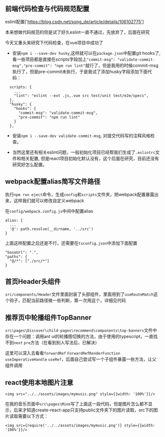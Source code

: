 ## 前端代码检查与代码规范配置

eslint配置['https://blog.csdn.net/song_de/article/details/106102775']

本来想做代码规范的但是试了好久eslint一直不通过，先放弃了，后面在研究

今天又重头来研究下代码检查，在vue项目中成功了

- 安装`npm i --save-dev husky`,这样就可以在`package.json`中配置git hooks了, 看一些项目都是直接在scripts字段加上`"commit-msg": "validate-commit-msg","pre-commit": "npm run lint"`就行了，但是我用的时候commit-msg执行了，但是pre-commit未执行，于是我试了添加husky字段添加下面代码：
```
  scripts: {
    ...
    "lint": "eslint --ext .js,.vue src test/unit test/e2e/specs",
  },
  "husky": {
    "hooks": {
      "commit-msg": "validate-commit-msg",
      "pre-commit": "npm run lint"
    }
  },
```
- 安装`npm i --save-dev validate-commit-msg`, 对提交代码写的注释风格检查。

- 当然这里还有相关eslint问题，一般初始化项目已经帮我们生成了`.eslintrc`文件和相关配置, 但是react项目初始化默认没有，这个后面在研究，目前还没有研究好怎么配置。


## webpack配置alias简写文件路径
执行`npm run eject`命令，生成`config`和`scripts`文件夹，把webpack配置暴露出来，这样我们就可以修改自定义webpack

在`config/webpack.config.js`中间中配置alias
```
alias: {
  ...
  '@': path.resolve(__dirname, '../src')
}
```

上面这样配置之后还是不行，还需要在`tsconfig.json`中添加下面配置
```
"baseUrl": ".",
"paths": {
  "@/*": ["./src/*"]
}
```

## 首页Header头组件
`src/components/Header`文件里面封装了头部组件，里面用到了`useRouteMatch`这个钩子，匹配当前路径做一些判断，第一次用这个，详细见代码


## 推荐页中轮播组件TopBanner
`src\pages\Discover\child-pages\recommend\components\top-banners`文件中存在一个问题：调用ant ui的轮播图切换的方法，由于使用的typescript，一直找不到`next` `pre`方法（在看到别人写法后，已解决）

这里可以深入去看看`forwardRef` `ForwardRefRenderFunction` `useImperativeHandle` `useRef`，后面自己尝试写一个子组件暴露一些方法，让父组件调用

## react使用本地图片注意
```
<img src="../../assets/images/mymusic.png" style={{width: '100%'}}/>
```
在我的音乐页面中`src\pages\Mine`写了上面这一段代码，但是图片怎么都不显示，后来才知道create-react-app只支持public文件夹下的图片读取，src下的图片读取需要以下方式：
```
<img src={require('../../assets/images/mymusic.png')} style={{width: '100%'}}/>
```
